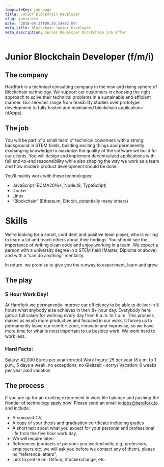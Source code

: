 ```yaml
---
templateKey: job-page
title: Junior Blockchain Developer
slug: juniordev
date: '2018-08-27T09:26:34+02:00'
meta_title: Blockchain Junior Developer
meta_description: Junior Developer Blockchain Job offer
---
```

# Junior Blockchain Developer (f/m/i)

## The company

Hardfork is a technical consulting company in the new and rising sphere of Blockchain technology. We support our customers in choosing the right approach to solve their technical problems in a sustainable and efficient manner. Our services range from feasibility studies over prototype development to fully hosted and maintained blockchain applications (dApps).

## The job

You will be part of a small team of technical coworkers with a strong background in STEM fields, building exciting things and permanently exchanging knowledge to maximize the quality of the software we build for our clients. You will design and implement decentralized applications with full end-to-end responsibility while also shaping the way we work as a team and how modern product development should be done.

You’ll mainly work with these technologies: 

 - JavaScript (ECMA2016+, NodeJS, TypeScript)
 - Docker
 - Linux
 - “Blockchain” (Ethereum, Bitcoin, potentially many others)

# Skills

We’re looking for a smart, confident and positive team player, who is willing to learn a lot and teach others about their findings. You should see the importance of writing clean code and enjoy working in a team. We expect a person with a university degree in a STEM field (Master, Diploma or above) and with a “can do anything” mentality. 

In return, we promise to give you the runway to experiment, learn and grow. 

## The play

### 5 Hour Work Day!
At Hardfork we permanently improve our efficiency to be able to deliver in 5 hours what anybody else achieves in their 8+ hour day. Everybody here gets a full salary for working every day from 8 a.m. to 1 p.m. This process makes us much more productive and focused in our work. It forces us to permanently leave our comfort zone, innovate and improvise, so we have more time for what is most important to us besides work. We work hard to work less.

### Hard Facts: 
Salary: 42,000 Euros per year (brutto)
Work hours: 25 per year (8 a.m. to 1 p.m., 5 days a week, no exceptions, no Gleitzeit - sorry)
Vacation: 6 weeks per year paid vacation

## The process

If you are up for an exciting experiment in work life balance and pushing the frontier of technology apply now! 
Please send an email to jobs@hardfork.io and include: 
 - A compact CV, 
 - A copy of your thesis and graduation certificate including grades
 - A short text about what you expect for your personal and professional life from the five hour work day, 
- We will require later:
- References (contacts of persons you worked with, e.g. professors, employers etc. we will ask you before we contact any of them), please no “reference letters”, 
- Link to profile on: Github, Stackexchange, etc.
